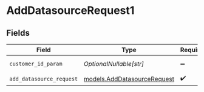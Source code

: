# AddDatasourceRequest1


## Fields

| Field                                                            | Type                                                             | Required                                                         | Description                                                      |
| ---------------------------------------------------------------- | ---------------------------------------------------------------- | ---------------------------------------------------------------- | ---------------------------------------------------------------- |
| `customer_id_param`                                              | *OptionalNullable[str]*                                          | :heavy_minus_sign:                                               | Customer ID                                                      |
| `add_datasource_request`                                         | [models.AddDatasourceRequest](../models/adddatasourcerequest.md) | :heavy_check_mark:                                               | N/A                                                              |